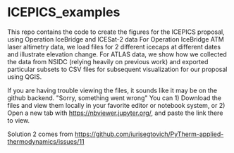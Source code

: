 # ICEPICS_examples
This repo contains the code to create the figures for the ICEPICS proposal, using Operation IceBridge and ICESat-2 data
For Operation IceBridge ATM laser altimetry data, we load files for 2 different icecaps at different dates and illustrate elevation change.
For ATLAS data, we show how we collected the data from NSIDC (relying heavily on previous work) and exported particular subsets to CSV files for subsequent visualization for our proposal using QGIS.  


If you are having trouble viewing the files, it sounds like it may be on the github backend.
"Sorry, something went wrong"
You can 1) Download the files and view them locally in your favorite editor or notebook system, or 
2) Open a new tab with https://nbviewer.jupyter.org/, and paste the link there to view.  

Solution 2 comes from https://github.com/iurisegtovich/PyTherm-applied-thermodynamics/issues/11
